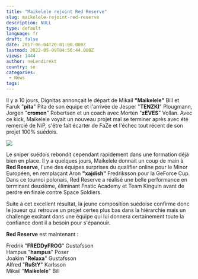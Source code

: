 ```yaml
---
title: "Maikelele rejoint Red Reserve"
slug: maikelele-rejoint-red-reserve
description: NULL
type: default
language: fr
draft: false
date: 2017-06-04T20:01:00.000Z
lastmod: 2022-05-09T04:56:44.000Z
views: 1444
author: neLendirekt
country: se
categories:
 - News
tags:
---
```

Il y a 10 jours, Dignitas annonçait le départ de Mikail **"Maikelele"** Bill et Faruk "**pita**" Pita de son équipe et l'arrivée de Jesper "**TENZKI**" Plougmann, Jorgen "**cromen**" Robertsen et un coach avec Morten "**zEVES**" Vollan. Avec ce kick, Maikelele voyait un nouveau projet mal se terminer après avec été remercié de NiP, s'être fait écarter de FaZe et l'échec tout récent de son projet 100% suédois. 

![](/storage/images/593466d5ae1bd_14776980668407jpeg.jpeg)

Le sniper suédois rebondit cependant rapidement dans une formation déjà bien en place. Il y a quelques jours, Maikelele donnait un coup de main à **Red Reserve**, l'une des équipes surprises du qualifier online pour le Minor Européen, en remplaçant Aron **"xajdish"** Fredriksson pour la GeForce Cup. Dans ce tournoi polonais, Red Reserve a réalisé une belle performance en terminant deuxième, éliminant Fnatic Academy et Team Kinguin avant de perdre en finale contre Space Soldiers.

Suite à cet excellent résultat, la jeune composition suédoise confirme donc le joueur qui retrouve un projet certes plus bas dans la hiérarchie mais un challenge excitant dans une équipe qui lui donnera certainement toute la confiance dont il a besoin pour s'épanouir.

**Red Reserve** est maintenant : 

Fredrik "**FREDDyFROG**" Gustafsson  
Hampus "**hampus**" Poser  
Joakim "**Relaxa**" Gustafsson  
Alfred "**RuStY**" Karlsson  
Mikail "**Maikelele**" Bill
